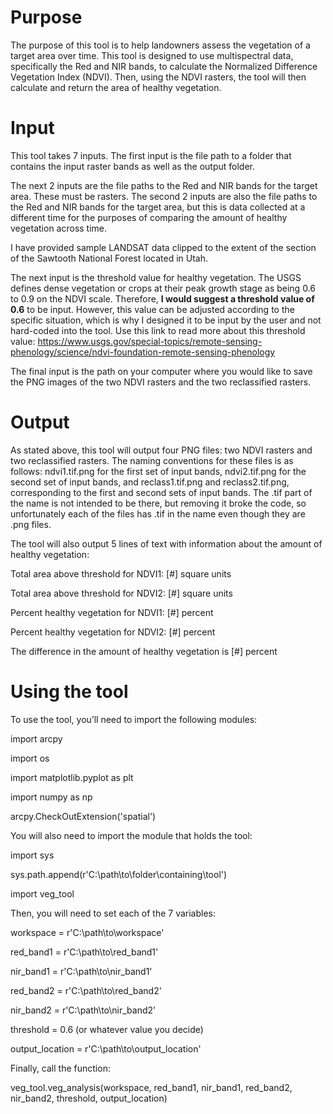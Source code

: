 # Purpose 

The purpose of this tool is to help landowners assess the vegetation of a target area over time. This tool is designed to use multispectral data, specifically the Red and NIR bands, to calculate the Normalized Difference Vegetation Index (NDVI). Then, using the NDVI rasters, the tool will then calculate and return the area of healthy vegetation.

# Input 

This tool takes 7 inputs. The first input is the file path to a folder that contains the input raster bands as well as the output folder. 

The next 2 inputs are the file paths to the Red and NIR bands for the target area. These must be rasters. The second 2 inputs are also the file paths to the Red and NIR bands for the target area, but this is data collected at a different time for the purposes of comparing the amount of healthy vegetation across time. 

I have provided sample LANDSAT data clipped to the extent of the section of the Sawtooth National Forest located in Utah. 

The next input is the threshold value for healthy vegetation. The USGS defines dense vegetation or crops at their peak growth stage as being 0.6 to 0.9 on the NDVI scale. Therefore, **I would suggest a threshold value of 0.6** to be input. However, this value can be adjusted according to the specific situation, which is why I designed it to be input by the user and not hard-coded into the tool. Use this link to read more about this threshold value: https://www.usgs.gov/special-topics/remote-sensing-phenology/science/ndvi-foundation-remote-sensing-phenology

The final input is the path on your computer where you would like to save the PNG images of the two NDVI rasters and the two reclassified rasters. 

# Output 

As stated above, this tool will output four PNG files: two NDVI rasters and two reclassified rasters. The naming conventions for these files is as follows: ndvi1.tif.png for the first set of input bands, ndvi2.tif.png for the second set of input bands, and reclass1.tif.png and reclass2.tif.png, corresponding to the first and second sets of input bands. The .tif part of the name is not intended to be there, but removing it broke the code, so unfortunately each of the files has .tif in the name even though they are .png files. 

The tool will also output 5 lines of text with information about the amount of healthy vegetation:

Total area above threshold for NDVI1: [#] square units

Total area above threshold for NDVI2: [#] square units

Percent healthy vegetation for NDVI1: [#] percent

Percent healthy vegetation for NDVI2: [#] percent

The difference in the amount of healthy vegetation is [#] percent

# Using the tool

To use the tool, you’ll need to import the following modules:

import arcpy

import os

import matplotlib.pyplot as plt

import numpy as np

arcpy.CheckOutExtension('spatial')

You will also need to import the module that holds the tool:

import sys

sys.path.append(r'C:\path\to\folder\containing\tool')

import veg_tool

Then, you will need to set each of the 7 variables:

workspace = r'C:\path\to\workspace'

red_band1 = r'C:\path\to\red_band1'

nir_band1 = r'C:\path\to\nir_band1'

red_band2 = r'C:\path\to\red_band2'

nir_band2 = r'C:\path\to\nir_band2'

threshold = 0.6 (or whatever value you decide)

output_location = r'C:\path\to\output_location'

Finally, call the function:

veg_tool.veg_analysis(workspace, red_band1, nir_band1, red_band2, nir_band2, threshold, output_location)
